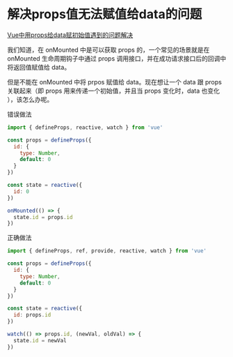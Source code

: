 # 解决props值无法赋值给data的问题

[Vue中用props给data赋初始值遇到的问题解决](https://www.cnblogs.com/mouseleo/p/11135291.html)

我们知道，在 onMounted 中是可以获取 props 的，一个常见的场景就是在 onMounted 生命周期钩子中通过 props 调用接口，并在成功请求接口后的回调中将返回值赋值给 data。

但是不能在 onMounted 中将 prpos 赋值给 data。现在想让一个 data 跟 props 关联起来（即 props 用来传递一个初始值，并且当 props 变化时，data 也变化 ），该怎么办呢。

错误做法

```js
import { defineProps, reactive, watch } from 'vue'

const props = defineProps({
  id: {
    type: Number,
    default: 0
  }
})

const state = reactive({
  id: 0
})

onMounted(() => {
  state.id = props.id
})
```

正确做法

```js
import { defineProps, ref, provide, reactive, watch } from 'vue'

const props = defineProps({
  id: {
    type: Number,
    default: 0
  }
})

const state = reactive({
  id: props.id
})

watch(() => props.id, (newVal, oldVal) => {
  state.id = newVal
})
```